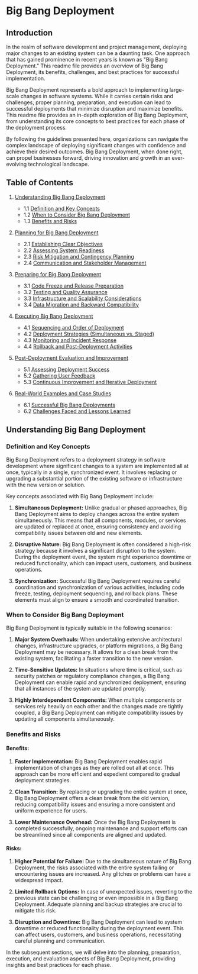 # Big Bang Deployment

## Introduction

In the realm of software development and project management, deploying major changes to an existing system can be a daunting task. One approach that has gained prominence in recent years is known as "Big Bang Deployment." This readme file provides an overview of Big Bang Deployment, its benefits, challenges, and best practices for successful implementation.

Big Bang Deployment represents a bold approach to implementing large-scale changes in software systems. While it carries certain risks and challenges, proper planning, preparation, and execution can lead to successful deployments that minimize disruption and maximize benefits. This readme file provides an in-depth exploration of Big Bang Deployment, from understanding its core concepts to best practices for each phase of the deployment process.

By following the guidelines presented here, organizations can navigate the complex landscape of deploying significant changes with confidence and achieve their desired outcomes. Big Bang Deployment, when done right, can propel businesses forward, driving innovation and growth in an ever-evolving technological landscape.

## Table of Contents

1. [Understanding Big Bang Deployment](#understanding-big-bang-deployment)
   - 1.1 [Definition and Key Concepts](#definition-and-key-concepts)
   - 1.2 [When to Consider Big Bang Deployment](#when-to-consider-big-bang-deployment)
   - 1.3 [Benefits and Risks](#benefits-and-risks)

2. [Planning for Big Bang Deployment](#planning-for-big-bang-deployment)
   - 2.1 [Establishing Clear Objectives](#establishing-clear-objectives)
   - 2.2 [Assessing System Readiness](#assessing-system-readiness)
   - 2.3 [Risk Mitigation and Contingency Planning](#risk-mitigation-and-contingency-planning)
   - 2.4 [Communication and Stakeholder Management](#communication-and-stakeholder-management)

3. [Preparing for Big Bang Deployment](#preparing-for-big-bang-deployment)
   - 3.1 [Code Freeze and Release Preparation](#code-freeze-and-release-preparation)
   - 3.2 [Testing and Quality Assurance](#testing-and-quality-assurance)
   - 3.3 [Infrastructure and Scalability Considerations](#infrastructure-and-scalability-considerations)
   - 3.4 [Data Migration and Backward Compatibility](#data-migration-and-backward-compatibility)

4. [Executing Big Bang Deployment](#executing-big-bang-deployment)
   - 4.1 [Sequencing and Order of Deployment](#sequencing-and-order-of-deployment)
   - 4.2 [Deployment Strategies (Simultaneous vs. Staged)](#deployment-strategies-simultaneous-vs-staged)
   - 4.3 [Monitoring and Incident Response](#monitoring-and-incident-response)
   - 4.4 [Rollback and Post-Deployment Activities](#rollback-and-post-deployment-activities)

5. [Post-Deployment Evaluation and Improvement](#post-deployment-evaluation-and-improvement)
   - 5.1 [Assessing Deployment Success](#assessing-deployment-success)
   - 5.2 [Gathering User Feedback](#gathering-user-feedback)
   - 5.3 [Continuous Improvement and Iterative Deployment](#continuous-improvement-and-iterative-deployment)

6. [Real-World Examples and Case Studies](#real-world-examples-and-case-studies)
   - 6.1 [Successful Big Bang Deployments](#successful-big-bang-deployments)
   - 6.2 [Challenges Faced and Lessons Learned](#challenges-faced-and-lessons-learned)

## Understanding Big Bang Deployment

### Definition and Key Concepts

Big Bang Deployment refers to a deployment strategy in software development where significant changes to a system are implemented all at once, typically in a single, synchronized event. It involves replacing or upgrading a substantial portion of the existing software or infrastructure with the new version or solution.

Key concepts associated with Big Bang Deployment include:

1. **Simultaneous Deployment:** Unlike gradual or phased approaches, Big Bang Deployment aims to deploy changes across the entire system simultaneously. This means that all components, modules, or services are updated or replaced at once, ensuring consistency and avoiding compatibility issues between old and new elements.

2. **Disruptive Nature:** Big Bang Deployment is often considered a high-risk strategy because it involves a significant disruption to the system. During the deployment event, the system might experience downtime or reduced functionality, which can impact users, customers, and business operations.

3. **Synchronization:** Successful Big Bang Deployment requires careful coordination and synchronization of various activities, including code freeze, testing, deployment sequencing, and rollback plans. These elements must align to ensure a smooth and coordinated transition.

### When to Consider Big Bang Deployment

Big Bang Deployment is typically suitable in the following scenarios:

1. **Major System Overhauls:** When undertaking extensive architectural changes, infrastructure upgrades, or platform migrations, a Big Bang Deployment may be necessary. It allows for a clean break from the existing system, facilitating a faster transition to the new version.

2. **Time-Sensitive Updates:** In situations where time is critical, such as security patches or regulatory compliance changes, a Big Bang Deployment can enable rapid and synchronized deployment, ensuring that all instances of the system are updated promptly.

3. **Highly Interdependent Components:** When multiple components or services rely heavily on each other and the changes made are tightly coupled, a Big Bang Deployment can mitigate compatibility issues by updating all components simultaneously.

### Benefits and Risks

#### Benefits:

1. **Faster Implementation:** Big Bang Deployment enables rapid implementation of changes as they are rolled out all at once. This approach can be more efficient and expedient compared to gradual deployment strategies.

2. **Clean Transition:** By replacing or upgrading the entire system at once, Big Bang Deployment offers a clean break from the old version, reducing compatibility issues and ensuring a more consistent and uniform experience for users.

3. **Lower Maintenance Overhead:** Once the Big Bang Deployment is completed successfully, ongoing maintenance and support efforts can be streamlined since all components are aligned and updated.

#### Risks:

1. **Higher Potential for Failure:** Due to the simultaneous nature of Big Bang Deployment, the risks associated with the entire system failing or encountering issues are increased. Any glitches or problems can have a widespread impact.

2. **Limited Rollback Options:** In case of unexpected issues, reverting to the previous state can be challenging or even impossible in a Big Bang Deployment. Adequate planning and backup strategies are crucial to mitigate this risk.

3. **Disruption and Downtime:** Big Bang Deployment can lead to system downtime or reduced functionality during the deployment event. This can affect users, customers, and business operations, necessitating careful planning and communication.

In the subsequent sections, we will delve into the planning, preparation, execution, and evaluation aspects of Big Bang Deployment, providing insights and best practices for each phase.